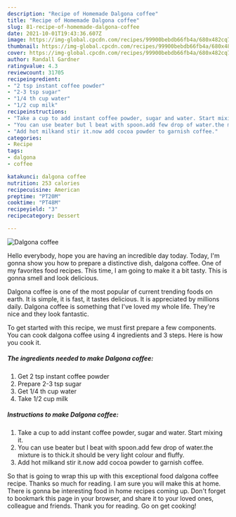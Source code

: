 ```yaml
---
description: "Recipe of Homemade Dalgona coffee"
title: "Recipe of Homemade Dalgona coffee"
slug: 81-recipe-of-homemade-dalgona-coffee
date: 2021-10-01T19:43:36.607Z
image: https://img-global.cpcdn.com/recipes/99900bebdb66fb4a/680x482cq70/dalgona-coffee-recipe-main-photo.jpg
thumbnail: https://img-global.cpcdn.com/recipes/99900bebdb66fb4a/680x482cq70/dalgona-coffee-recipe-main-photo.jpg
cover: https://img-global.cpcdn.com/recipes/99900bebdb66fb4a/680x482cq70/dalgona-coffee-recipe-main-photo.jpg
author: Randall Gardner
ratingvalue: 4.3
reviewcount: 31705
recipeingredient:
- "2 tsp instant coffee powder"
- "2-3 tsp sugar"
- "1/4 th cup water"
- "1/2 cup milk"
recipeinstructions:
- "Take a cup to add instant coffee powder, sugar and water. Start mixing it."
- "You can use beater but l beat with spoon.add few drop of water.the mixture is to thick.it should be very light colour and fluffy."
- "Add hot milkand stir it.now add cocoa powder to garnish coffee."
categories:
- Recipe
tags:
- dalgona
- coffee

katakunci: dalgona coffee 
nutrition: 253 calories
recipecuisine: American
preptime: "PT20M"
cooktime: "PT48M"
recipeyield: "3"
recipecategory: Dessert

---
```



![Dalgona coffee](https://img-global.cpcdn.com/recipes/99900bebdb66fb4a/680x482cq70/dalgona-coffee-recipe-main-photo.jpg)

Hello everybody, hope you are having an incredible day today. Today, I'm gonna show you how to prepare a distinctive dish, dalgona coffee. One of my favorites food recipes. This time, I am going to make it a bit tasty. This is gonna smell and look delicious.

Dalgona coffee is one of the most popular of current trending foods on earth. It is simple, it is fast, it tastes delicious. It is appreciated by millions daily. Dalgona coffee is something that I've loved my whole life. They're nice and they look fantastic.




To get started with this recipe, we must first prepare a few components. You can cook dalgona coffee using 4 ingredients and 3 steps. Here is how you cook it.

<!--inarticleads1-->

##### The ingredients needed to make Dalgona coffee:

1. Get 2 tsp instant coffee powder
1. Prepare 2-3 tsp sugar
1. Get 1/4 th cup water
1. Take 1/2 cup milk




<!--inarticleads2-->

##### Instructions to make Dalgona coffee:

1. Take a cup to add instant coffee powder, sugar and water. Start mixing it.
1. You can use beater but l beat with spoon.add few drop of water.the mixture is to thick.it should be very light colour and fluffy.
1. Add hot milkand stir it.now add cocoa powder to garnish coffee.




So that is going to wrap this up with this exceptional food dalgona coffee recipe. Thanks so much for reading. I am sure you will make this at home. There is gonna be interesting food in home recipes coming up. Don't forget to bookmark this page in your browser, and share it to your loved ones, colleague and friends. Thank you for reading. Go on get cooking!
